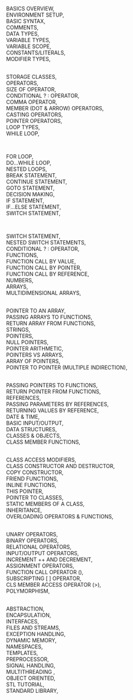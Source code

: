 <p>BASICS OVERVIEW,<br />ENVIRONMENT SETUP,<br />BASIC SYNTAX,<br />COMMENTS,<br />DATA TYPES,<br />VARIABLE TYPES,<br />VARIABLE SCOPE,<br />CONSTANTS/LITERALS,<br />MODIFIER TYPES,</p>
<p><br />STORAGE CLASSES,<br />OPERATORS,<br />SIZE OF OPERATOR,<br />CONDITIONAL ? : OPERATOR,<br />COMMA OPERATOR,<br />MEMBER (DOT &amp; ARROW) OPERATORS,<br />CASTING OPERATORS,<br />POINTER OPERATORS,<br />LOOP TYPES,<br />WHILE LOOP,</p>
<p> </p>
<p>FOR LOOP,<br />DO...WHILE LOOP,<br />NESTED LOOPS,<br />BREAK STATEMENT,<br />CONTINUE STATEMENT,<br />GOTO STATEMENT,<br />DECISION MAKING,<br />IF STATEMENT,<br />IF...ELSE STATEMENT,<br />SWITCH STATEMENT,</p>
<p> </p>
<p>SWITCH STATEMENT,<br />NESTED SWITCH STATEMENTS,<br />CONDITIONAL ? : OPERATOR,<br />FUNCTIONS,<br />FUNCTION CALL BY VALUE,<br />FUNCTION CALL BY POINTER,<br />FUNCTION CALL BY REFERENCE,<br />NUMBERS,<br />ARRAYS,<br />MULTIDIMENSIONAL ARRAYS,</p>
<p><br />POINTER TO AN ARRAY,<br />PASSING ARRAYS TO FUNCTIONS,<br />RETURN ARRAY FROM FUNCTIONS,<br />STRINGS,<br />POINTERS,<br />NULL POINTERS,<br />POINTER ARITHMETIC,<br />POINTERS VS ARRAYS,<br />ARRAY OF POINTERS,<br />POINTER TO POINTER (MULTIPLE INDIRECTION),</p>
<p><br />PASSING POINTERS TO FUNCTIONS,<br />RETURN POINTER FROM FUNCTIONS,<br />REFERENCES,<br />PASSING PARAMETERS BY REFERENCES,<br />RETURNING VALUES BY REFERENCE,<br />DATE &amp; TIME,<br />BASIC INPUT/OUTPUT,<br />DATA STRUCTURES,<br />CLASSES &amp; OBJECTS,<br />CLASS MEMBER FUNCTIONS,</p>
<p><br />CLASS ACCESS MODIFIERS,<br />CLASS CONSTRUCTOR AND DESTRUCTOR,<br />COPY CONSTRUCTOR,<br />FRIEND FUNCTIONS,<br />INLINE FUNCTIONS,<br />THIS POINTER,<br />POINTER TO CLASSES,<br />STATIC MEMBERS OF A CLASS,<br />INHERITANCE,<br />OVERLOADING OPERATORS &amp; FUNCTIONS,</p>
<p><br />UNARY OPERATORS,<br />BINARY OPERATORS,<br />RELATIONAL OPERATORS,<br />INPUT/OUTPUT OPERATORS,<br />INCREMENT ++ AND DECREMENT,<br />ASSIGNMENT OPERATORS,<br />FUNCTION CALL OPERATOR (),<br />SUBSCRIPTING [ ] OPERATOR,<br />CLS MEMBER ACCESS OPERATOR (&gt;),<br />POLYMORPHISM,</p>
<p><br />ABSTRACTION,<br />ENCAPSULATION,<br />INTERFACES,<br />FILES AND STREAMS,<br />EXCEPTION HANDLING,<br />DYNAMIC MEMORY,<br />NAMESPACES,<br />TEMPLATES,<br />PREPROCESSOR,<br />SIGNAL HANDLING,<br />MULTITHREADING ,<br />OBJECT ORIENTED,<br />STL TUTORIAL,<br />STANDARD LIBRARY,</p>
